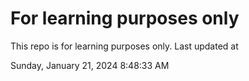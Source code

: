 # For learning purposes only
This repo is for learning purposes only.
Last updated at

Sunday, January 21, 2024 8:48:33 AM

